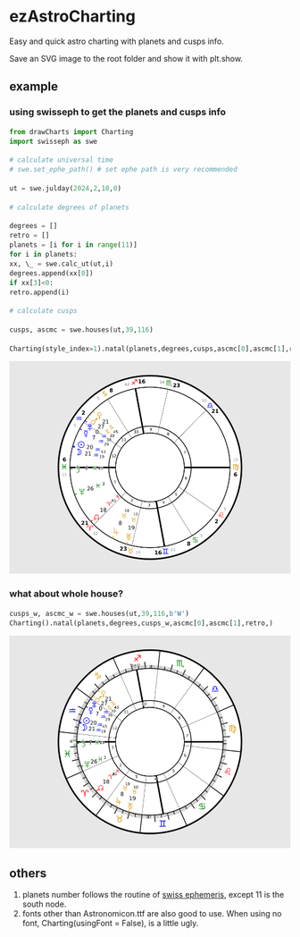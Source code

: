 # ezAstroCharting

Easy and quick astro charting with planets and cusps info.

Save an SVG image to the root folder and show it with plt.show.

## example

### using swisseph to get the planets and cusps info

```python
from drawCharts import Charting
import swisseph as swe

# calculate universal time
# swe.set_ephe_path() # set ephe path is very recommended

ut = swe.julday(2024,2,10,0)

# calculate degrees of planets

degrees = []
retro = []
planets = [i for i in range(11)]
for i in planets:
xx, \_ = swe.calc_ut(ut,i)
degrees.append(xx[0])
if xx[3]<0:
retro.append(i)

# calculate cusps

cusps, ascmc = swe.houses(ut,39,116)

Charting(style_index=1).natal(planets,degrees,cusps,ascmc[0],ascmc[1],retro,)
```

![saved svg](./example_pic/pic1.svg)

### what about whole house?

```python
cusps_w, ascmc_w = swe.houses(ut,39,116,b'W')
Charting().natal(planets,degrees,cusps_w,ascmc[0],ascmc[1],retro,)
```

![saved svg](./example_pic/pic2.svg)

## others

1. planets number follows the routine of [swiss ephemeris](https://www.astro.com/swisseph/swephprg.htm), except 11 is the south node.
2. fonts other than Astronomicon.ttf are also good to use. When using no font, Charting(usingFont = False), is a little ugly.
